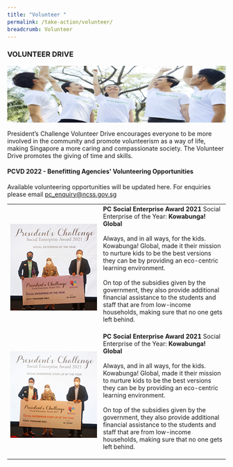 ```yaml
---
title: "Volunteer "
permalink: /take-action/volunteer/
breadcrumb: Volunteer
---
```

### VOLUNTEER DRIVE

![Volunteer Banner](/images/PC_Banner_Volunteer_v2.jpg "Volunteer Drive")

President’s Challenge Volunteer Drive encourages everyone to be more involved in the community and promote volunteerism as a way of life, making Singapore a more caring and compassionate society. The Volunteer Drive promotes the giving of time and skills.




#### PCVD 2022 - Benefitting Agencies' Volunteering Opportunities
Available volunteering opportunities will be updated here. For enquiries please email pc_enquiry@ncss.gov.sg

<table cellspacing="10px" cellpadding="10px" width="100%">
<tbody><tr><td width="200px" id="tag1"> 
<img style="width:200px" alt="Kowabunga! Global" src="/images/SE-of-the-Year-Kowabunga.jpg"></td>
<td>
<b>PC Social Enterprise Award 2021 </b>
	Social Enterprise of the Year: <b> Kowabunga! Global </b><br><br>
Always, and in all ways, for the kids. Kowabunga! Global, made it their mission to nurture kids to be the best versions they can be by providing an eco-centric learning environment. <br> <br>On top of the subsidies given by the government, they also provide additional financial assistance to the students and staff that are from low-income households, making sure that no one gets left behind. <br><br>
</td></tr>
	
<tr><td width="200px" id="tag2"> <img style="width:200px" alt="Insect Feed Technologies" src="/images/SE-Start-up-of-the-Year-Insect.jpg"> </td>
<td>
<b>PC Social Enterprise Award 2021 </b>
	Social Enterprise of the Year: <b> Kowabunga! Global </b><br><br>
Always, and in all ways, for the kids. Kowabunga! Global, made it their mission to nurture kids to be the best versions they can be by providing an eco-centric learning environment. <br> <br>On top of the subsidies given by the government, they also provide additional financial assistance to the students and staff that are from low-income households, making sure that no one gets left behind. <br><br>
</td></tr>
